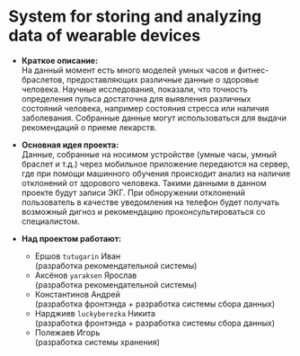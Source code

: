 # System for storing and analyzing data of wearable devices
- **Краткое описание:** \
    На данный момент есть много моделей умных часов и фитнес-браслетов, предоставляющих различные данные о здоровье человека. Научные исследования,         показали, что точность определения пульса достаточна для выявления различных состояний человека, например состояния стресса или наличия заболевания.    Собранные данные могут использоваться для выдачи рекомендаций о приеме лекарств. 
    
- **Основная идея проекта:**\
    Данные, собранные на носимом устройстве (умные часы, умный браслет и т.д.) через мобильное приложение передаются на сервер, где при помощи машинного обучения происходит анализ на наличие отклонений от здорового человека. Такими данными в данном проекте будут записи ЭКГ. При обноружении отклонений пользователь в качестве уведомления на телефон будет получать возможный дигноз и рекомендацию проконсультироваться со специалистом.

- **Над проектом работают:**
    - Ершов `tutugarin` Иван\
    (разработка рекомендательной системы)
    - Аксёнов `yaraksen` Ярослав\
    (разработка рекомендательной системы)
    - Константинов Андрей\
    (разработка фронтэнда + разработка системы сбора данных)
    - Нарджиев `luckyberezka` Никита\
    (разработка фронтэнда + разработка системы сбора данных)
    - Полежаев Игорь\
    (разработка системы хранения)
